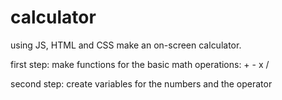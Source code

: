 # calculator

using JS, HTML and CSS make an on-screen calculator. 

first step: make functions for the basic math operations: + - x / 

second step: create variables for the numbers and the operator